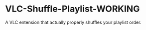# VLC-Shuffle-Playlist-WORKING
A VLC entension that actually properly shuffles your playlist order.
